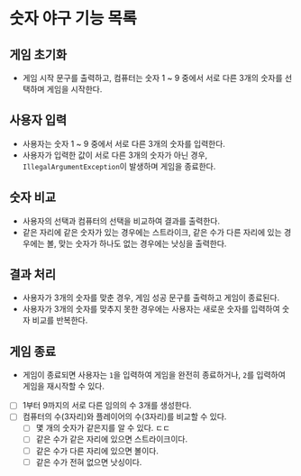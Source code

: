 # 숫자 야구 기능 목록

## 게임 초기화
 - 게임 시작 문구를 출력하고, 컴퓨터는 숫자 1 ~ 9 중에서 서로 다른 3개의 숫자를 선택하며 게임을 시작한다.

## 사용자 입력
 - 사용자는 숫자 1 ~ 9 중에서 서로 다른 3개의 숫자를 입력한다.
 - 사용자가 입력한 값이 서로 다른 3개의 숫자가 아닌 경우, `IllegalArgumentException`이 발생하며 게임을 종료한다.

## 숫자 비교
 - 사용자의 선택과 컴퓨터의 선택을 비교하여 결과를 출력한다.
 - 같은 자리에 같은 숫자가 있는 경우에는 스트라이크, 같은 수가 다른 자리에 있는 경우에는 볼, 맞는 숫자가 하나도 없는 경우에는 낫싱을 출력한다.

## 결과 처리
- 사용자가 3개의 숫자를 맞춘 경우, 게임 성공 문구를 출력하고 게임이 종료된다.
- 사용자가 3개의 숫자를 맞추지 못한 경우에는 사용자는 새로운 숫자를 입력하여 숫자 비교를 반복한다.

## 게임 종료
- 게임이 종료되면 사용자는 `1`을 입력하여 게임을 완전히 종료하거나, `2`를 입력하여 게임을 재시작할 수 있다.


- [ ] 1부터 9까지의 서로 다른 임의의 수 3개를 생성한다.
- [ ] 컴퓨터의 수(3자리)와 플레이어의 수(3자리)를 비교할 수 있다.
  -[ ] 몇 개의 숫자가 같은지를 알 수 있다. ㄷㄷ
  - [ ] 같은 수가 같은 자리에 있으면 스트라이크이다.
  - [ ] 같은 수가 다른 자리에 있으면 볼이다.
  - [ ] 같은 수가 전혀 없으면 낫싱이다.